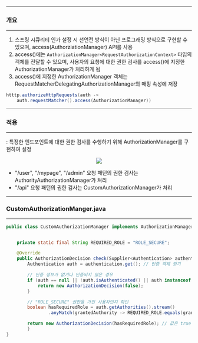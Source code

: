 -----
### 개요
-----
1. 스프링 시큐리티 인가 설정 시 선언전 방식이 아닌 프로그래밍 방식으로 구현할 수 있으며, access(AuthorziationManager) API를 사용
2. access()에는 ```AuthorizationManager<RequestAuthorizationContext>``` 타입의 객체를 전달할 수 있으며, 사용자의 요청에 대한 권한 검사를 access()에 지정한 AuthorizationManager가 처리하게 됨
3. access()에 지정한 AuthorizationManager 객체는 RequestMatcherDelegatingAuthorizationManager의 매핑 속성에 저장
```java
htttp.authorizeHttpRequests(auth ->
    auth.requestMatcher().access(AuthorizationManager))
```

-----
### 적용
-----
: 특정한 엔드포인트에 대한 권한 검사를 수행하기 위해 AuthorizationManager를 구현하여 설정
<div align="center">
<img src="https://github.com/user-attachments/assets/04bdd642-73ca-4f90-9536-8e08ff73d130">
</div>

  - "/user", "/mypage", "/admin" 요청 패턴의 권한 검사는 AuthorityAuthorizationManager가 처리
  - "/api" 요청 패턴의 권한 검사는 CustomAuthorizationManager가 처리

-----
### CustomAuthorizationManger.java
-----
```java
public class CustomAuthorizationManager implements AuthorizationManager<RequestAuthorizationContext> {


    private static final String REQUIRED_ROLE = "ROLE_SECURE";

    @Override
    public AuthorizationDecision check(Supplier<Authentication> authentication, RequestAuthorizationContext object) {
        Authentication auth = authentication.get(); // 인증 객체 얻기

        // 인증 정보가 없거나 인증되지 않은 경우
        if (auth == null || !auth.isAuthenticated() || auth instanceof AnonymousAuthenticationToken) {
            return new AuthorizationDecision(false); 
        }

        // "ROLE_SECURE" 권한을 가진 사용자인지 확인
        boolean hasRequiredRole = auth.getAuthorities().stream()
                .anyMatch(grantedAuthority -> REQUIRED_ROLE.equals(grantedAuthority.getAuthority()));

        return new AuthorizationDecision(hasRequiredRole); // 값은 true
        }
}
```
